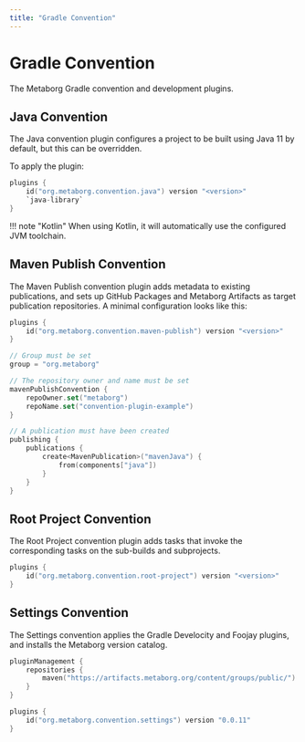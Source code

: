 ```yaml
---
title: "Gradle Convention"
---
```

# Gradle Convention

The Metaborg Gradle convention and development plugins.

## Java Convention
The Java convention plugin configures a project to be built using Java 11 by default, but this can be overridden.

To apply the plugin:

```kotlin title="build.gradle.kts"
plugins {
    id("org.metaborg.convention.java") version "<version>"
    `java-library`
}
```

!!! note "Kotlin"
    When using Kotlin, it will automatically use the configured JVM toolchain.


## Maven Publish Convention
The Maven Publish convention plugin adds metadata to existing publications, and sets up GitHub Packages and Metaborg Artifacts as target publication repositories. A minimal configuration looks like this:

```kotlin title="build.gradle.kts"
plugins {
    id("org.metaborg.convention.maven-publish") version "<version>"
}

// Group must be set
group = "org.metaborg"

// The repository owner and name must be set
mavenPublishConvention {
    repoOwner.set("metaborg")
    repoName.set("convention-plugin-example")
}

// A publication must have been created
publishing {
    publications {
        create<MavenPublication>("mavenJava") {
            from(components["java"])
        }
    }
}
```


## Root Project Convention
The Root Project convention plugin adds tasks that invoke the corresponding tasks on the sub-builds and subprojects.

```kotlin title="build.gradle.kts"
plugins {
    id("org.metaborg.convention.root-project") version "<version>"
}
```


## Settings Convention
The Settings convention applies the Gradle Develocity and Foojay plugins, and installs the Metaborg version catalog.

```kotlin title="settings.gradle.kts"
pluginManagement {
    repositories {
        maven("https://artifacts.metaborg.org/content/groups/public/")
    }
}

plugins {
    id("org.metaborg.convention.settings") version "0.0.11"
}
```